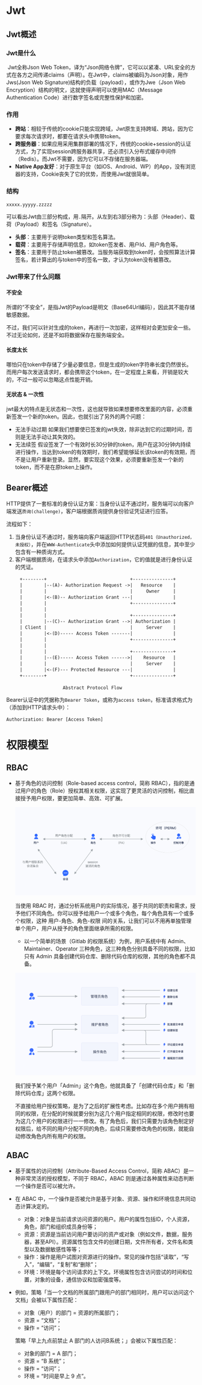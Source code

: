 #  Jwt

## Jwt概述

### Jwt是什么

​	Jwt全称Json Web Token，译为“Json网络令牌”，它可以以紧凑、URL安全的方式在各方之间传递claims（声明）。在Jwt中，claims被编码为Json对象，用作Jws(Json Web Signature)结构的负载（payload），或作为Jwe（Json Web Encryption）结构的明文，这就使得声明可以使用MAC（Message Authentication Code）进行数字签名或完整性保护和加密。

### 作用

- **跨站**：相较于传统的cookie只能实现跨域，Jwt原生支持跨域、跨站，因为它要求每次请求时，都要在请求头中携带token。
- **跨服务器**：如果应用采用集群部署的情况下，传统的cookie+session的认证方式，为了实现session跨服务器共享，还必须引入分布式缓存中间件（Redis）。而Jwt不需要，因为它可以不存储在服务器端。
- **Native App友好**：对于原生平台（如iOS、Android、WP）的App，没有浏览器的支持，Cookie丧失了它的优势，而使用Jwt就很简单。

### 结构

```
xxxxx.yyyyy.zzzzz
```

可以看出Jwt由三部分构成，用`.`隔开。从左到右3部分称为：头部（Header）、载荷（Payload）和签名（Signature）。

- **头部**：主要用于说明token类型和签名算法。
- **载荷**：主要用于存储声明信息，如token签发者、用户Id、用户角色等。
- **签名**：主要用于防止token被篡改。当服务端获取到token时，会按照算法计算签名，若计算出的与token中的签名一致，才认为token没有被篡改。

### Jwt带来了什么问题

#### 不安全

所谓的“不安全”，是指Jwt的Payload是明文（Base64Url编码），因此其不能存储敏感数据。

不过，我们可以针对生成的token，再进行一次加密，这样相对会更加安全一些。不过无论如何，还是不如将数据保存在服务端安全。

#### 长度太长

哪怕只在token中存储了少量必要信息，但是生成的token字符串长度仍然很长。而用户每次发送请求时，都会携带这个token，在一定程度上来看，开销是较大的，不过一般可以忽略这点性能开销。

#### 无状态 & 一次性

jwt最大的特点是无状态和一次性，这也就导致如果想要修改里面的内容，必须重新签发一个新的token。因此，也就引出了另外的两个问题：

- 无法手动过期
  如果我们想要使已签发的jwt失效，除非达到它的过期时间，否则是无法手动让其失效的。
- 无法续签
  假设签发了一个有效时长30分钟的token，用户在这30分钟内持续进行操作，当达到token的有效期时，我们希望能够延长该token的有效期，而不是让用户重新登录。显然，要实现这个效果，必须要重新签发一个新的token，而不是在原token上操作。



## Bearer概述

HTTP提供了一套标准的身份认证方案：当身份认证不通过时，服务端可以向客户端发送`质询(challenge)`，客户端根据质询提供身份验证凭证进行应答。

流程如下：

1. 当身份认证不通过时，服务端向客户端返回HTTP状态码`401（Unauthorized，未授权）`，并在`WWW-Authenticate`头中添加如何提供认证凭据的信息，其中至少包含有一种质询方式。
2. 客户端根据质询，在请求头中添加`Authorization`，它的值就是进行身份认证的凭证。

```
     +--------+                               +---------------+
     |        |--(A)- Authorization Request ->|   Resource    |
     |        |                               |     Owner     |
     |        |<-(B)-- Authorization Grant ---|               |
     |        |                               +---------------+
     |        |
     |        |                               +---------------+
     |        |--(C)-- Authorization Grant -->| Authorization |
     | Client |                               |     Server    |
     |        |<-(D)----- Access Token -------|               |
     |        |                               +---------------+
     |        |
     |        |                               +---------------+
     |        |--(E)----- Access Token ------>|    Resource   |
     |        |                               |     Server    |
     |        |<-(F)--- Protected Resource ---|               |
     +--------+                               +---------------+

                     Abstract Protocol Flow
```

Bearer认证中的凭据称为`Bearer Token`，或称为`access token`，标准请求格式为（添加到HTTP请求头中）：

```plsql
Authorization: Bearer [Access Token]
```



# 权限模型

## RBAC

- 基于角色的访问控制（Role-based access control，简称 RBAC），指的是通过用户的角色（Role）授权其相关权限，这实现了更灵活的访问控制，相比直接授予用户权限，要更加简单、高效、可扩展。

  ![drawing](./assets/rbac.60e79b81.png)

  当使用 RBAC 时，通过分析系统用户的实际情况，基于共同的职责和需求，授予他们不同角色。你可以授予给用户一个或多个角色，每个角色具有一个或多个权限，这种 用户-角色、角色-权限 间的关系，让我们可以不用再单独管理单个用户，用户从授予的角色里面继承所需的权限。

  

  - 以一个简单的场景（Gitlab 的权限系统）为例，用户系统中有 Admin、Maintainer、Operator 三种角色，这三种角色分别具备不同的权限，比如只有 Admin 具备创建代码仓库、删除代码仓库的权限，其他的角色都不具备。

  ![img](./assets/rbac.d582f1b7.png)

  我们授予某个用户「Admin」这个角色，他就具备了「创建代码仓库」和「删除代码仓库」这两个权限。

  不直接给用户授权策略，是为了之后的扩展性考虑。比如存在多个用户拥有相同的权限，在分配的时候就要分别为这几个用户指定相同的权限，修改时也要为这几个用户的权限进行一一修改。有了角色后，我们只需要为该角色制定好权限后，给不同的用户分配不同的角色，后续只需要修改角色的权限，就能自动修改角色内所有用户的权限。

  

## ABAC

- 基于属性的访问控制（Attribute-Based Access Control，简称 ABAC）是一种非常灵活的授权模型，不同于 RBAC，ABAC 则是通过各种属性来动态判断一个操作是否可以被允许。

- 在 ABAC 中，一个操作是否被允许是基于对象、资源、操作和环境信息共同动态计算决定的。

  - 对象：对象是当前请求访问资源的用户。用户的属性包括ID，个人资源，角色，部门和组织成员身份等；
  - 资源：资源是当前访问用户要访问的资产或对象（例如文件，数据，服务器，甚至API）。资源属性包含文件的创建日期，文件所有者，文件名和类型以及数据敏感性等等；
  - 操作：操作是用户试图对资源进行的操作。常见的操作包括“读取”，“写入”，“编辑”，“复制”和“删除”；
  - 环境：环境是每个访问请求的上下文。环境属性包含访问尝试的时间和位置，对象的设备，通信协议和加密强度等。

- 例如，策略「当一个文档的所属部门跟用户的部门相同时，用户可以访问这个文档」会被以下属性匹配：

  - 对象（用户）的部门 = 资源的所属部门；
  - 资源 = “文档”；
  - 操作 = “访问”；

  策略「早上九点前禁止 A 部门的人访问B系统；」会被以下属性匹配：

  - 对象的部门 = A 部门；
  - 资源 = “B 系统”；
  - 操作 = “访问”；
  - 环境 = “时间是早上 9 点”。